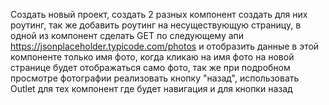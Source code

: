 Создать новый проект, создать 2 разных компонент создать для них роутинг,
так же добавить роутинг на несуществующую страницу, в одной из компонент
сделать GET по следующему апи https://jsonplaceholder.typicode.com/photos
и отобразить данные в этой компоненте только имя фото, когда кликаю на имя фото на новой странице будет отображаться само фото, так же при подробном
просмотре фотографии реализовать кнопку "назад", использовать Outlet
для тех компонент где будет навигация и для кнопки назад